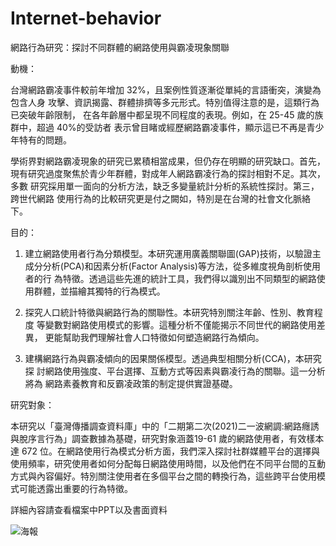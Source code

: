# Internet-behavior
網路行為研究：探討不同群體的網路使用與霸凌現象關聯

動機：

台灣網路霸凌事件較前年增加 32%，且案例性質逐漸從單純的言語衝突，演變為包含人身 攻擊、資訊揭露、群體排擠等多元形式。特別值得注意的是，這類行為已突破年齡限制， 在各年齡層中都呈現不同程度的表現。例如，在 25-45 歲的族群中，超過 40%的受訪者 表示曾目睹或經歷網路霸凌事件，顯示這已不再是青少年特有的問題。

學術界對網路霸凌現象的研究已累積相當成果，但仍存在明顯的研究缺口。首先， 現有研究過度聚焦於青少年群體，對成年人網路霸凌行為的探討相對不足。其次，多數 研究採用單一面向的分析方法，缺乏多變量統計分析的系統性探討。第三，跨世代網路 使用行為的比較研究更是付之闕如，特別是在台灣的社會文化脈絡下。


目的：

1. 建立網路使用者行為分類模型。本研究運用廣義關聯圖(GAP)技術，以驗證主成分分析(PCA)和因素分析(Factor Analysis)等方法，從多維度視角剖析使用者的行 為特徵。透過這些先進的統計工具，我們得以識別出不同類型的網路使用群體，並描繪其獨特的行為模式。

2. 探究人口統計特徵與網路行為的關聯性。本研究特別關注年齡、性別、教育程度 等變數對網路使用模式的影響。這種分析不僅能揭示不同世代的網路使用差異， 更能幫助我們理解社會人口特徵如何塑造網路行為傾向。

3. 建構網路行為與霸凌傾向的因果關係模型。透過典型相關分析(CCA)，本研究探 討網路使用強度、平台選擇、互動方式等因素與霸凌行為的關聯。這一分析將為 網路素養教育和反霸凌政策的制定提供實證基礎。

研究對象：

本研究以「臺灣傳播調查資料庫」中的「二期第二次(2021)二一波網調:網路癮誘與脫序言行為」調查數據為基礎，研究對象涵蓋19-61 歲的網路使用者，有效樣本達 672 位。在網路使用行為模式分析方面，我們深入探討社群媒體平台的選擇與使用頻率，研究使用者如何分配每日網路使用時間，以及他們在不同平台間的互動方式與內容偏好。特別關注使用者在多個平台之間的轉換行為，這些跨平台使用模式可能透露出重要的行為特徵。

詳細內容請查看檔案中PPT以及書面資料

![海報](./images/海報.png)
